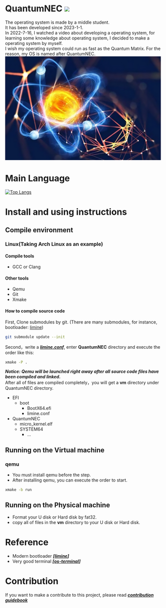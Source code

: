 # QuantumNEC ![](https://komarev.com/ghpvc/?username=SegmentationFaultCD&color=green)
The operating system is made by a middle student.<br>
It has been developed since 2023-1-1.<br>
In 2022-7-16, I watched a video about developing a operating system, for learning some knowledge about operating system, I decided to make a operating system by myself.<br>
I wish my operating system could run as fast as the Quantum Matrix. For the reason, my OS is named after QuantumNEC.
[![MasterHead](images/background.jpeg)](https://github.com/SegmentationFaultCD)

# Main Language

[![Top Langs](https://github-readme-stats.vercel.app/api/top-langs/?username=SegmentationFaultCD&layout=donut-vertical)](https://github.com/SegmentationFaultCD/QuantumNEC/tree/limine)

# Install and using instructions

## Compile environment

### Linux(Taking Arch Linux as an example)

#### Compile tools
- GCC or Clang
#### Other tools
- Qemu
- Git
- Xmake
#### How to compile source code
 
First, Clone submodules by git. (There are many submodules, for instance, bootloader: [limine](https://github.com/limine-bootloader/limine))
```bash
git submodule update --init
```

Second，write a ___[limine.conf](./source/boot/limine.conf)___, enter __QuantumNEC__ directory and execute the order like this:<br>
```bash
xmake -P .
```
___Notice: Qemu will be launched right away after all source code files have been compiled and linked.___<br>
After all of files are compiled completely，you will get a __vm__ directory under QuantumNEC directory.<br>
- EFI
  - boot
    - BootX64.efi
    - limine.conf
- QuantumNEC
    - micro_kernel.elf
    - SYSTEM64
      - ...<br>

## Running on the Virtual machine
### qemu
 - You must install qemu before the step.
 - After installing qemu, you can execute the order to start.
```bash
xmake -b run
```
## Running on the Physical machine
 - Format your U disk or Hard disk by fat32.
 - copy all of files in the __vm__ directory to your U disk or Hard disk.
# Reference
- Modern bootloader ___[[limine](https://github.com/limine-bootloader/limine)]___
- Very good terminal ___[[os-terminal](https://github.com/plos-clan/libos-terminal)]___
# Contribution
If you want to make a contribute to this project, please read ___[contribution guidebook](scripts/CONTRIBUTING.md)___